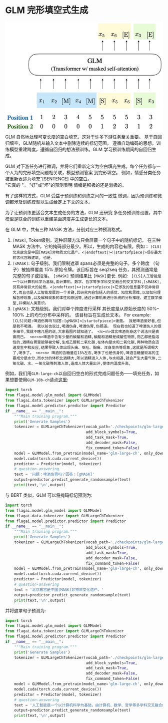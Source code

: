 
# GLM 完形填空式生成

![img.png](./img/glm_blank_filling.png)
GLM 自然地处理可变长度的空白填充，这对于许多下游任务至关重要。
基于自回归填空，GLM随机从输入文本中删除连续的标记范围，
遵循自动编码的思想，训练模型重建跨度，遵循自回归的想法预训练。GLM 学习预训练期间的自回归生成。

GLM 对下游任务进行微调，并将它们重新定义为空白填充生成。每个任务都与一个人为的完形填空问题相关联，模型预测答案
到完形填空。
例如，情感分类任务被重新表述为填充“[SENTENCE] 中的空白。  
"它真的  "。 "好"或"坏"的预测表明
情绪是积极的还是消极的。

有了这样的方式，GLM 受益于预训练和训练之间的一致性
微调，因为预训练和微调都涉及训练模型以生成给定上下文的文本。

为了让预训练更适合文本生成任务的方法，GLM 还研究
多任务预训练设置，其中模型是联合的训练以重建蒙面跨度并生成更长的文本。


在 GLM 中，共有三种 MASK 方法，分别对应三种预测格式。
1. ```[MASK]```, Token级别。这种屏蔽方法只会屏蔽一个句子中的随机标记，
   在三种 MASK 方法中，它的掩码部分最少。所以，生成的内容也有限。例如： ``[CLS]北京故宫是中国[MASK]非物质文化遗产。<|endoftext|><|startofpiece|>现存最大的古代宫殿建筑, 也是``.
2. ```[sMASK]```: 句子级别。我们限制遮罩
   spans必须是完整的句子。多个跨度
   （句子）被抽样覆盖 15%
   原始令牌。该目标旨在
   seq2seq 任务，其预测通常是
   完整的句子或段落。
  ```[sMASK]``` 预测结果比 ```[MASK]```更长. 例如: `` [CLS]人工智能是一个以计算机科学为基础,由计算机、数学、哲学等多学科交叉融合的交叉学科,[sMASK],具有非常巨大的前景。<|endoftext|><|startofpiece|>它涉及的信息量不仅非常巨大,而且也是人工智能发展的一个关键,其研究内容包括人的感觉、知觉和思维,以及如何理解各种现象,以及解释现象的本性和原因等,通过计算机来进行系统的分析推理、建立数学模型,并模拟人类意识。``
3. ```[gMASK]```: 文档级别。我们对单个跨度进行采样
   其长度是从原始长度的 50%–100% 上的均匀分布中采样的。
   该目标旨在生成长文本。 For example: ``[CLS]问题:啤酒伤胃吗?回答:[gMASK]<|startofpiece|>谢邀。 我是啤酒爱好者,但是我不喝酒。 我以前也说过,喝酒伤身,啤酒伤胃,伤肠道。 现在我也知道了啤酒伤人的很多细节,我就不瞎几把的说,大家看图片就知道了。 <n><n>其实啤酒伤身这个说法只是表面而已。 <n><n>啤酒中含有少量的碳酸和酒精,碳酸和酒精是成酸性物质,而乙醇是脂溶性的,酒精在胃里能够被分解,生成乙醇和二氧化碳,在体内是水和二氧化碳,两种物质会迅速发生中和反应,结果导致人体出现头痛、呕吐、胸痛、浑身发热等现象,这就是所谓喝大了,喝多了。 <n><n> 啤酒的含糖量在15%左右,喝多了也是伤身的,啤酒含糖量较高的主要成分是水分,而水分的体积比酒精大,所以酒精进入人体,与水相遇,就会产生大量气体,二氧化碳、水、一氧化碳等刺激人体,造成人体大量出汗,使体内温度升高,``


例如，我们用`GLM-large-ch`以自回归空白的形式完成问题任务——填充任务，如果想要使用`GLM-10b-ch`请点[这里](https://model.baai.ac.cn/model-detail/100001):
```python
import torch
from flagai.model.glm_model import GLMModel
from flagai.data.tokenizer import GLMLargeChTokenizer
from flagai.model.predictor.predictor import Predictor
if __name__ == "__main__":
    """Main training program."""
    print('Generate Samples') 
    tokenizer = GLMLargeChTokenizer(vocab_path='./checkpoints/glm-large-ch/cog-pretrain.model',
                                    add_block_symbols=True,
                                    add_task_mask=True,
                                    add_decoder_mask=False,
                                    fix_command_token=False)
    model = GLMModel.from_pretrain(model_name='glm-large-ch', only_download_config=False)
    model.cuda(torch.cuda.current_device())
    predictor = Predictor(model, tokenizer)
    # question-answering
    text = '问题：啤酒伤胃吗？回答：[gMASK]'
    output=predictor.predict_generate_randomsample(text)
    print(text,'\n',output)
```

与 BERT 类似，GLM 可以将掩码标记预测为:
```python
import torch
from flagai.model.glm_model import GLMModel
from flagai.data.tokenizer import GLMLargeChTokenizer
from flagai.model.predictor.predictor import Predictor
if __name__ == "__main__":
    """Main training program."""
    print('Generate Samples') 
    tokenizer = GLMLargeChTokenizer(vocab_path='./checkpoints/glm-large-ch/cog-pretrain.model',
                                    add_block_symbols=True,
                                    add_task_mask=True,
                                    add_decoder_mask=False,
                                    fix_command_token=False)
    model = GLMModel.from_pretrain(model_name='glm-large-ch', only_download_config=False)
    model.cuda(torch.cuda.current_device())
    predictor = Predictor(model, tokenizer)
    # question-answering
    text = '北京故宫是中国[MASK]非物质文化遗产。'
    output=predictor.predict_generate_randomsample(text)
    print(text,'\n',output)
```
并将遮罩句子预测为:

```python
import torch
from flagai.model.glm_model import GLMModel
from flagai.data.tokenizer import GLMLargeChTokenizer
from flagai.model.predictor.predictor import Predictor
if __name__ == "__main__":
    """Main training program."""
    print('Generate Samples') 
    tokenizer = GLMLargeChTokenizer(vocab_path='./checkpoints/glm-large-ch/cog-pretrain.model',
                                    add_block_symbols=True,
                                    add_task_mask=True,
                                    add_decoder_mask=False,
                                    fix_command_token=False)
    model = GLMModel.from_pretrain(model_name='glm-large-ch', only_download_config=False)
    model.cuda(torch.cuda.current_device())
    predictor = Predictor(model, tokenizer)
    # question-answering
    text = '人工智能是一个以计算机科学为基础，由计算机、数学、哲学等多学科交叉融合的交叉学科，[sMASK]，具有非常巨大的前景。'
    output=predictor.predict_generate_randomsample(text)
    print(text,'\n',output)
```